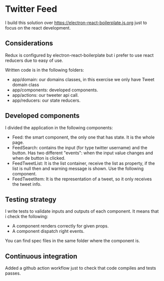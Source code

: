 # Twitter Feed

I build this solution over https://electron-react-boilerplate.js.org just to focus on the react development.

## Considerations
Redux is configured by electron-react-boilerplate but i prefer to use react reducers due to easy of use.

Written code is in the following folders:
* app/domain: our domains classes, in this exercise we only have Tweet domain class
* app/components: developed components.
* app/actions: our tweeter api call.
* app/reducers: our state reducers.

## Developed components
I divided the application in the following components:
 * Feed: the smart component, the only one that has state. It is the whole page.
 * FeedSearch: contains the input (for type twitter username) and the button. Has two different "events": when the input value changes and when de button is clicked.
 * FeedTweetList: It is the list container, receive the list as property, if the list is null then and warning message is shown. Use the following component.
 * FeedTweetItem: It is the representation of a tweet, so it only receives the tweet info.

## Testing strategy
I write tests to validate inputs and outputs of each component. It means that i check the following:
* A component renders correctly for given props.
* A component dispatch right events.

You can find spec files in the same folder where the component is.

## Continuous integration
Added a github action workflow just to check that code compiles and tests passes.
